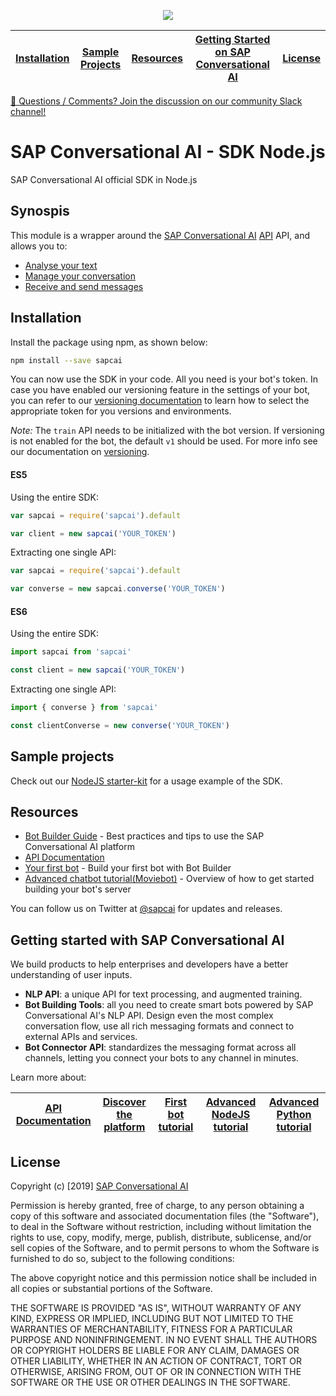 <p align="center">
  <img src="https://cdn.cai.tools.sap/brand/sapcai/sap-cai-black.svg" />
</p>

| [Installation](#installation) | [Sample Projects](#sample-projects) | [Resources]( #resources) | [Getting Started on SAP Conversational AI]( #getting-started-with-sap-conversational-ai) | [License](#license) |
|---|---|---|---|---|
<div>
<a href="https://slack.cai.tools.sap">💬 Questions / Comments? Join the discussion on our community Slack channel!</a>
</div>

# SAP Conversational AI - SDK Node.js
SAP Conversational AI official SDK in Node.js

## Synospis

This module is a wrapper around the [SAP Conversational AI](https://cai.tools.sap/) [API](https://cai.tools.sap/docs/api-reference) API, and allows you to:
* [Analyse your text](https://github.com/SAPConversationalAI/SDK-NodeJS/wiki/Analyse-text)
* [Manage your conversation](https://github.com/SAPConversationalAI/SDK-NodeJS/wiki/Manage-your-conversation)
* [Receive and send messages](https://github.com/SAPConversationalAI/SDK-NodeJS/wiki/Receive-and-send-messages)

## Installation

Install the package using npm, as shown below:
```bash
npm install --save sapcai
```

You can now use the SDK in your code. All you need is your bot's token. In case you have enabled our versioning feature in the settings of your bot, you can refer to our [versioning documentation](https://cai.tools.sap/docs/concepts/versioning) to learn how to select the appropriate token for you versions and environments.

_Note:_ The `train` API needs to be initialized with the bot version. If versioning is not enabled for the bot, the default `v1` should be used. For more info see our documentation on [versioning](https://cai.tools.sap/docs/concepts/versioning).

#### ES5

Using the entire SDK:
```js
var sapcai = require('sapcai').default

var client = new sapcai('YOUR_TOKEN')
```

Extracting one single API:
```js
var sapcai = require('sapcai').default

var converse = new sapcai.converse('YOUR_TOKEN')
```

#### ES6

Using the entire SDK:
```js
import sapcai from 'sapcai'

const client = new sapcai('YOUR_TOKEN')
```

Extracting one single API:
```js
import { converse } from 'sapcai'

const clientConverse = new converse('YOUR_TOKEN')
```

## Sample projects

Check out our [NodeJS starter-kit](https://github.com/SAPConversationalAI/starter-NodeJS) for a usage example of the SDK.

## Resources
* [Bot Builder Guide](https://cai.tools.sap/docs) - Best practices and tips to use the SAP Conversational AI platform 
* [API Documentation](https://cai.tools.sap/docs/api-reference)
* [Your first bot](https://cai.tools.sap/blog/build-your-first-bot-with-recast-ai/) - Build your first bot with Bot Builder
* [Advanced chatbot tutorial(Moviebot)](https://cai.tools.sap/blog/nodejs-chatbot-movie-bot/) - Overview of how to get started building your bot's server

You can follow us on Twitter at [@sapcai](https://twitter.com/sapcai) for updates and releases.

## Getting started with SAP Conversational AI

We build products to help enterprises and developers have a better understanding of user inputs.

-   **NLP API**: a unique API for text processing, and augmented training.
-   **Bot Building Tools**: all you need to create smart bots powered by SAP Conversational AI's NLP API. Design even the most complex conversation flow, use all rich messaging formats and connect to external APIs and services.
-   **Bot Connector API**: standardizes the messaging format across all channels, letting you connect your bots to any channel in minutes.

Learn more about:

| [API Documentation](https://cai.tools.sap/docs/api-reference/) | [Discover the platform](https://cai.tools.sap/docs/create-your-bot) | [First bot tutorial](https://cai.tools.sap/blog/build-your-first-bot-with-recast-ai/) | [Advanced NodeJS tutorial](https://cai.tools.sap/blog/nodejs-chatbot-movie-bot/) | [Advanced Python tutorial](https://cai.tools.sap/blog/python-cryptobot/) |
|---|---|---|---|---|

## License

Copyright (c) [2019] [SAP Conversational AI](https://cai.tools.sap)

Permission is hereby granted, free of charge, to any person obtaining a copy
of this software and associated documentation files (the "Software"), to deal
in the Software without restriction, including without limitation the rights
to use, copy, modify, merge, publish, distribute, sublicense, and/or sell
copies of the Software, and to permit persons to whom the Software is
furnished to do so, subject to the following conditions:

The above copyright notice and this permission notice shall be included in all
copies or substantial portions of the Software.

THE SOFTWARE IS PROVIDED "AS IS", WITHOUT WARRANTY OF ANY KIND, EXPRESS OR
IMPLIED, INCLUDING BUT NOT LIMITED TO THE WARRANTIES OF MERCHANTABILITY,
FITNESS FOR A PARTICULAR PURPOSE AND NONINFRINGEMENT. IN NO EVENT SHALL THE
AUTHORS OR COPYRIGHT HOLDERS BE LIABLE FOR ANY CLAIM, DAMAGES OR OTHER
LIABILITY, WHETHER IN AN ACTION OF CONTRACT, TORT OR OTHERWISE, ARISING FROM,
OUT OF OR IN CONNECTION WITH THE SOFTWARE OR THE USE OR OTHER DEALINGS IN THE
SOFTWARE.
